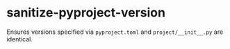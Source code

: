 # sanitize-pyproject-version

Ensures versions specified via `pyproject.toml` and `project/__init__.py` are identical.
